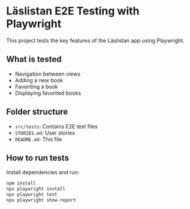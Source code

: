 # Läslistan E2E Testing with Playwright

This project tests the key features of the Läslistan app using Playwright.

## What is tested
- Navigation between views
- Adding a new book
- Favoriting a book
- Displaying favorited books

## Folder structure
- `src/tests`: Contains E2E test files
- `STORIES.md`: User stories
- `README.md`: This file

## How to run tests
Install dependencies and run:

```bash
npm install
npx playwright install
npx playwright test
npx playwright show-report